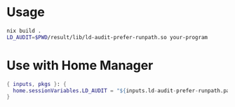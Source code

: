 # Usage
```bash
nix build .
LD_AUDIT=$PWD/result/lib/ld-audit-prefer-runpath.so your-program
```

# Use with Home Manager
```nix
{ inputs, pkgs }: {
  home.sessionVariables.LD_AUDIT = "${inputs.ld-audit-prefer-runpath.packages.${system}.default}/lib/ld-audit-prefer-runpath.so";
}
```
